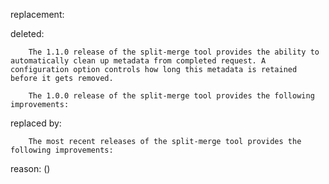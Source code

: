 replacement:

deleted:

		The 1.1.0 release of the split-merge tool provides the ability to automatically clean up metadata from completed request. A configuration option controls how long this metadata is retained before it gets removed. 
		
		The 1.0.0 release of the split-merge tool provides the following improvements:

replaced by:

		The most recent releases of the split-merge tool provides the following improvements:

reason: ()

